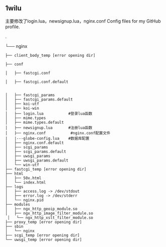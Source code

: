 ## 1wilu
主要修改了login.lua，newsignup.lua，nginx.conf
Config files for my GitHub profile.

.

└── nginx

    ├── client_body_temp [error opening dir]
    
    ├── conf
    
    │   ├── fastcgi.conf
    
    │   ├── fastcgi.conf.default
    
    
    │   ├── fastcgi_params
    │   ├── fastcgi_params.default
    │   ├── koi-utf
    │   ├── koi-win
    │   ├── login.lua           #登录lua函数
    │   ├── mime.types
    │   ├── mime.types.default
    │   ├── newsignup.lua       #注册lua函数
    │   ├── nginx.conf           #nginx.conf配置文件
    |   |---globe-config.lua    #数据库配置
    │   ├── nginx.conf.default
    │   ├── scgi_params
    │   ├── scgi_params.default
    │   ├── uwsgi_params
    │   ├── uwsgi_params.default
    │   └── win-utf
    ├── fastcgi_temp [error opening dir]
    ├── html
    │   ├── 50x.html
    │   └── index.html
    ├── logs
    │   ├── access.log -> /dev/stdout
    │   ├── error.log -> /dev/stderr
    │   └── nginx.pid
    ├── modules
    │   ├── ngx_http_geoip_module.so
    │   ├── ngx_http_image_filter_module.so
     │   └── ngx_http_xslt_filter_module.so
    ├── proxy_temp [error opening dir]
    ├── sbin
    │   └── nginx
    ├── scgi_temp [error opening dir]
    └── uwsgi_temp [error opening dir]

